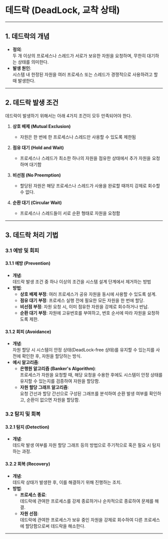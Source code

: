 # 데드락 (DeadLock, 교착 상태)

---

## 1. 데드락의 개념

- **정의**:  
  두 개 이상의 프로세스나 스레드가 서로가 보유한 자원을 요청하며, 무한히 대기하는 상태를 의미한다.
- **발생 원인**:  
  시스템 내 한정된 자원을 여러 프로세스 또는 스레드가 경쟁적으로 사용하려고 할 때 발생한다.

---

## 2. 데드락 발생 조건

데드락이 발생하기 위해서는 아래 4가지 조건이 모두 만족되어야 한다.

1. **상호 배제 (Mutual Exclusion)**

   - 자원은 한 번에 한 프로세스나 스레드만 사용할 수 있도록 제한됨

2. **점유 대기 (Hold and Wait)**

   - 프로세스나 스레드가 최소한 하나의 자원을 점유한 상태에서 추가 자원을 요청하며 대기함

3. **비선점 (No Preemption)**

   - 할당된 자원은 해당 프로세스나 스레드가 사용을 완료할 때까지 강제로 회수할 수 없다.

4. **순환 대기 (Circular Wait)**
   - 프로세스나 스레드들이 서로 순환 형태로 자원을 요청함

---

## 3. 데드락 처리 기법

### 3.1 예방 및 회피

#### 3.1.1 예방 (Prevention)

- **개념**:  
  데드락 발생 조건 중 하나 이상의 조건을 시스템 설계 단계에서 제거하는 방법
- **방법**:
  - **상호 배제 부정**: 여러 프로세스가 공유 자원을 동시에 사용할 수 있도록 설계.
  - **점유 대기 부정**: 프로세스 실행 전에 필요한 모든 자원을 한 번에 할당.
  - **비선점 부정**: 자원 요청 시, 이미 점유한 자원을 강제로 회수하거나 반납.
  - **순환 대기 부정**: 자원에 고유번호를 부여하고, 번호 순서에 따라 자원을 요청하도록 제한.

#### 3.1.2 회피 (Avoidance)

- **개념**:  
  자원 할당 시 시스템이 안정 상태(DeadLock-free 상태)를 유지할 수 있는지를 사전에 확인한 후, 자원을 할당하는 방식.
- **예시 알고리즘**:
  - **은행원 알고리즘 (Banker's Algorithm)**:  
    프로세스가 자원을 요청할 때, 해당 요청을 수용한 후에도 시스템이 안정 상태를 유지할 수 있는지를 검증하여 자원을 할당함.
  - **자원 할당 그래프 알고리즘**:  
    요청 간선과 할당 간선으로 구성된 그래프를 분석하여 순환 발생 여부를 확인하고, 순환이 없으면 자원을 할당함.

### 3.2 탐지 및 회복

#### 3.2.1 탐지 (Detection)

- **개념**:  
  데드락 발생 여부를 자원 할당 그래프 등의 방법으로 주기적으로 혹은 필요 시 탐지하는 과정.

#### 3.2.2 회복 (Recovery)

- **개념**:  
  데드락 상태가 발생한 후, 이를 해결하기 위해 진행하는 조치.
- **방법**:
  - **프로세스 종료**:  
    데드락에 관여한 프로세스를 강제 종료하거나 순차적으로 종료하여 문제를 해결.
  - **자원 선점**:  
    데드락에 관여한 프로세스가 보유 중인 자원을 강제로 회수하여 다른 프로세스에 할당함으로써 데드락을 해소한다.

---
